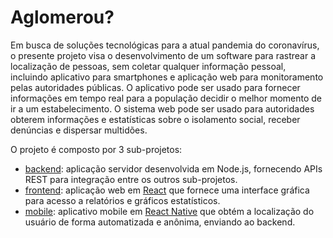 # Aglomerou? 

Em busca de soluções tecnológicas para a atual pandemia do coronavírus, o presente projeto visa o desenvolvimento de um software para rastrear a localização de pessoas, sem coletar qualquer informação pessoal, incluindo aplicativo para smartphones e aplicação web para monitoramento pelas autoridades públicas. O aplicativo pode ser usado para fornecer informações em tempo real para a população decidir o melhor momento de ir a um estabelecimento. O sistema web pode ser usado para autoridades obterem informações e estatísticas sobre o isolamento social, receber denúncias e dispersar multidões.

O projeto é composto por 3 sub-projetos:

- [backend](backend): aplicação servidor desenvolvida em Node.js, fornecendo APIs REST para integração entre os outros sub-projetos.
- [frontend](frontend): aplicação web em [React](http://reactjs.org) que fornece uma interface gráfica para acesso a relatórios e gráficos estatísticos.
- [mobile](mobile): aplicativo mobile em [React Native](http://reactnative.dev) que obtém a localização do usuário de forma automatizada e anônima, enviando ao backend.